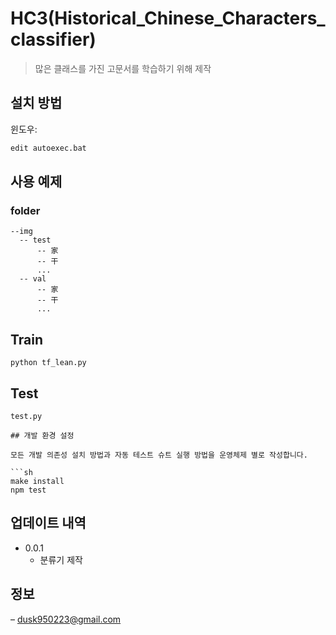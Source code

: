 # HC3(Historical_Chinese_Characters_classifier)

> 많은 클래스를 가진 고문서를 학습하기 위해 제작


## 설치 방법

윈도우:

```sh
edit autoexec.bat
```

## 사용 예제

### folder
```
--img
  -- test
      -- 家
      -- 干
      ...
  -- val
      -- 家
      -- 干
      ...
```

## Train

```
python tf_lean.py
```

## Test

```
test.py

## 개발 환경 설정

모든 개발 의존성 설치 방법과 자동 테스트 슈트 실행 방법을 운영체제 별로 작성합니다.

```sh
make install
npm test
```

## 업데이트 내역

* 0.0.1
    * 분류기 제작

## 정보
 – dusk950223@gmail.com


